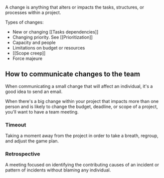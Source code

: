 A change is anything that alters or impacts the tasks, structures, or processes within a project.

Types of changes:
- New or changing [[Tasks dependencies]]
- Changing priority. See [[Prioritization]]
- Capacity and people
- Limitations on budget or resources
- [[Scope creep]]
- Force majeure

## How to communicate changes to the team
When communicating a small change that will affect an individual, it's a good idea to send an email. 

When there's a big change within your project that impacts more than one person and is likely to change the budget, deadline, or scope of a project, you'll want to have a team meeting. 

### Timeout
Taking a moment away from the project in order to take a breath, regroup, and adjust the game plan. 

### Retrospective
A meeting focused on identifying the contributing causes of an incident or pattern of incidents without blaming any individual. 